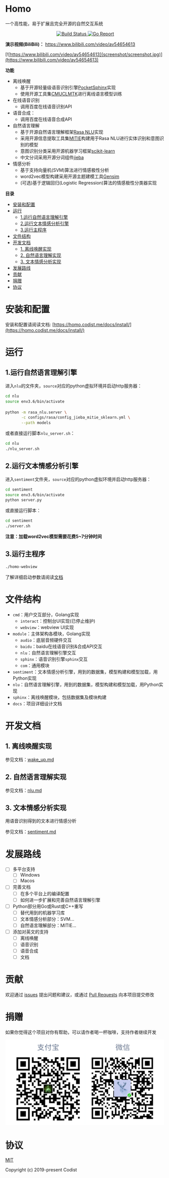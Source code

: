 Homo
======== 

一个高性能，易于扩展且完全开源的自然交互系统

<p align="center">
  <a href="https://travis-ci.org/countstarlight/homo">
    <img src="https://travis-ci.org/countstarlight/homo.svg?branch=master" alt="Build Status">
  </a>
  <a href="https://goreportcard.com/report/github.com/countstarlight/homo">
    <img src="https://goreportcard.com/badge/github.com/countstarlight/homo" alt="Go Report">
  </a>
</p>

**演示视频(BiliBili)：**
https://www.bilibili.com/video/av54654613

[![https://www.bilibili.com/video/av54654613](screenshot/screenshot.jpg)](https://www.bilibili.com/video/av54654613)

**功能**

* 离线唤醒
  * 基于开源轻量级语音识别引擎[PocketSphinx](https://github.com/cmusphinx/pocketsphinx)实现
  * 使用开源工具集[CMUCLMTK](http://www.speech.cs.cmu.edu/SLM/toolkit_documentation.html)进行离线语言模型训练
* 在线语音识别
  * 调用百度在线语音识别API
* 语音合成：
  * 调用百度在线语音合成API
* 自然语言理解
  * 基于开源自然语言理解框架[Rasa NLU](https://github.com/RasaHQ/rasa)实现
  * 采用开源信息提取工具集[MITIE](https://github.com/mit-nlp/MITIE)构建用于Rasa NLU进行实体识别和意图识别的模型
  * 意图识别分类采用开源机器学习框架[scikit-learn](https://github.com/scikit-learn/scikit-learn)
  * 中文分词采用开源分词组件[jieba](https://github.com/fxsjy/jieba)
* 情感分析
  * 基于支持向量机(SVM)算法进行情感极性分析
  * word2vec模型构建采用开源主题建模工具[Gensim](https://github.com/RaRe-Technologies/gensim)
  * (可选)基于逻辑回归(Logistic Regression)算法的情感极性分类器实现

**目录**

<!-- TOC -->

- [安装和配置](#安装和配置)
- [运行](#运行)
    - [1.运行自然语言理解引擎](#1运行自然语言理解引擎)
    - [2.运行文本情感分析引擎](#2运行文本情感分析引擎)
    - [3.运行主程序](#3运行主程序)
- [文件结构](#文件结构)
- [开发文档](#开发文档)
    - [1. 离线唤醒实现](#1-离线唤醒实现)
    - [2. 自然语言理解实现](#2-自然语言理解实现)
    - [3. 文本情感分析实现](#3-文本情感分析实现)
- [发展路线](#发展路线)
- [贡献](#贡献)
- [捐赠](#捐赠)
- [协议](#协议)

<!-- /TOC -->

# 安装和配置

安装和配置请阅读文档: [https://homo.codist.me/docs/install/](https://homo.codist.me/docs/install/)

# 运行

## 1.运行自然语言理解引擎

进入`nlu`的文件夹，`source`对应的python虚拟环境并启动http服务器：

```bash
cd nlu
source env3.6/bin/activate

python -m rasa_nlu.server \
       -c configs/rasa/config_jieba_mitie_sklearn.yml \
       --path models
```

或者直接运行脚本`nlu_server.sh`：

```bash
cd nlu
./nlu_server.sh
```

## 2.运行文本情感分析引擎

进入`sentiment`文件夹，`source`对应的python虚拟环境并启动http服务器：

```bash
cd sentiment
source env3.6/bin/activate
python server.py
```

或直接运行脚本：

```bash
cd sentiment
./server.sh 
```

**注意：加载word2vec模型需要花费5~7分钟时间**

## 3.运行主程序

```bash
./homo-webview
```

了解详细启动参数请阅读[文档](https://homo.codist.me/docs/run/)

# 文件结构

* `cmd`：用户交互部分，Golang实现
  * `interact`：控制台UI实现(已停止维护)
  * `webview`：webview UI实现
* `module`：主体架构各模块，Golang实现
  * `audio`：底层音频硬件交互
  * `baidu`：baidu在线语音识别&合成API交互
  * `nlu`：自然语言理解引擎交互
  * `sphinx`：语音识别引擎`sphinx`交互
  * `com`：通用模块
* `sentiment`：文本情感分析引擎，用到的数据集，模型构建和模型加载，用Python实现
* `nlu`：自然语言理解引擎，用到的数据集，模型构建和模型加载，用Python实现
* `sphinx`：离线唤醒模块，包括数据集及模块构建
* `docs`：项目详细设计文档

# 开发文档

## 1. 离线唤醒实现

参见文档：[wake_up.md](docs/sphinx/wake_up.md)

## 2. 自然语言理解实现

参见文档：[nlu.md](docs/nlu/nlu.md)

## 3. 文本情感分析实现

用语音识别得到的文本进行情感分析

参见文档：[sentiment.md](docs/sentiment/sentiment.md)

# 发展路线

- [ ] 多平台支持
    - [ ] Windows
    - [ ] Macos

- [ ] 完善文档
    - [ ] 在多个平台上的编译配置
    - [ ] 如何进一步扩展和完善自然语言理解引擎

- [ ] Python部分用Go或Rust或C++重写
    - [ ] 替代用到的机器学习库
    - [ ] 文本情感分析部分：SVM...
    - [ ] 自然语言理解部分：MITIE...

- [ ] 添加对英文的支持
    - [ ] 离线唤醒
    - [ ] 语音识别
    - [ ] 语音合成
    - [ ] 文档

# 贡献

欢迎通过 [issues](https://github.com/countstarlight/homo/issues) 提出问题和建议，或通过 [Pull Requests](https://github.com/countstarlight/homo/pulls) 向本项目提交修改

# 捐赠

如果你觉得这个项目对你有帮助，可以请作者喝一杯咖啡，支持作者继续开发

![donate.png](screenshot/donate.png)

# 协议

[MIT](https://github.com/countstarlight/homo/blob/master/LICENSE)

Copyright (c) 2019-present Codist
